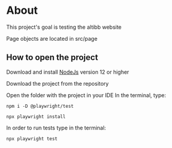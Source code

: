 # About

This project's goal is testing the altibb website

Page objects are located in src/page

## How to open the project

Download and install [NodeJs](https://nodejs.org/en/about/releases/) version 12 or higher

Download the project from the repository

Open the folder with the project in your IDE
In the terminal, type:
```
npm i -D @playwright/test

npx playwright install
```

In order to run tests type in the terminal:

```
npx playwright test

```

